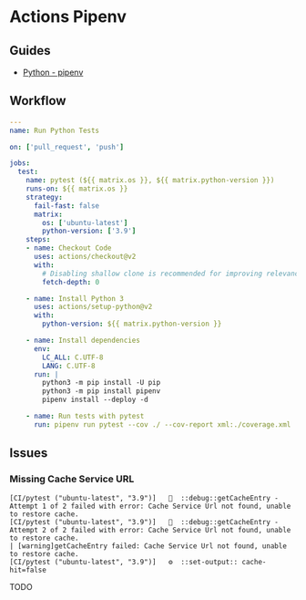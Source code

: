 # Actions Pipenv

## Guides

- [Python - pipenv](https://github.com/actions/cache/blob/main/examples.md#python---pipenv)

## Workflow

```yaml
---
name: Run Python Tests

on: ['pull_request', 'push']

jobs:
  test:
    name: pytest (${{ matrix.os }}, ${{ matrix.python-version }})
    runs-on: ${{ matrix.os }}
    strategy:
      fail-fast: false
      matrix:
        os: ['ubuntu-latest']
        python-version: ['3.9']
    steps:
    - name: Checkout Code
      uses: actions/checkout@v2
      with:
        # Disabling shallow clone is recommended for improving relevancy of reporting
        fetch-depth: 0

    - name: Install Python 3
      uses: actions/setup-python@v2
      with:
        python-version: ${{ matrix.python-version }}

    - name: Install dependencies
      env:
        LC_ALL: C.UTF-8
        LANG: C.UTF-8
      run: |
        python3 -m pip install -U pip
        python3 -m pip install pipenv
        pipenv install --deploy -d

    - name: Run tests with pytest
      run: pipenv run pytest --cov ./ --cov-report xml:./coverage.xml
```

## Issues

### Missing Cache Service URL

```log
[CI/pytest ("ubuntu-latest", "3.9")]   💬  ::debug::getCacheEntry - Attempt 1 of 2 failed with error: Cache Service Url not found, unable to restore cache.
[CI/pytest ("ubuntu-latest", "3.9")]   💬  ::debug::getCacheEntry - Attempt 2 of 2 failed with error: Cache Service Url not found, unable to restore cache.
| [warning]getCacheEntry failed: Cache Service Url not found, unable to restore cache.
[CI/pytest ("ubuntu-latest", "3.9")]   ⚙  ::set-output:: cache-hit=false
```

TODO

<!-- jobs:
  build:
    runs-on: ubuntu-latest
    steps:
    - name: Cache pipenv
      id: cache-pipenv
      uses: actions/cache@v2
      with:
        path: ~/.local/share/virtualenvs
        key: ${{ runner.os }}-python-${{ steps.setup-python.outputs.python-version }}-pipenv-${{ hashFiles('Pipfile.lock') }}

    - name: Install dependencies
      if: steps.cache-pipenv.outputs.cache-hit != 'true'
      env:
        LC_ALL: C.UTF-8
        LANG: C.UTF-8
      run: pipenv install --deploy -d -->
